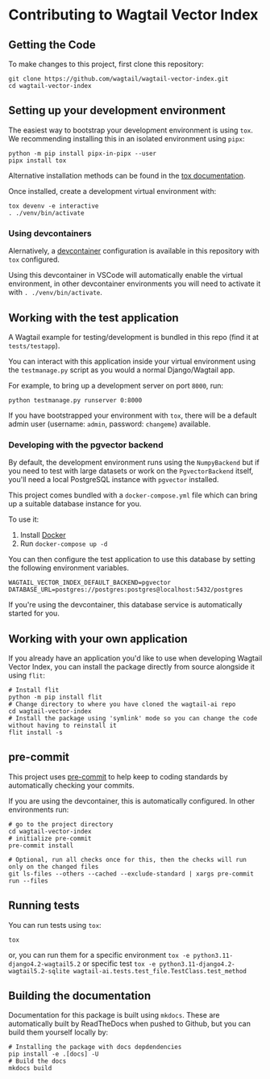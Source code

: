 # Contributing to Wagtail Vector Index

## Getting the Code

To make changes to this project, first clone this repository:

```shell
git clone https://github.com/wagtail/wagtail-vector-index.git
cd wagtail-vector-index
```

## Setting up your development environment

The easiest way to bootstrap your development environment is using `tox`. We recommending installing this in an isolated environment using `pipx`:

```shell
python -m pip install pipx-in-pipx --user
pipx install tox
```

Alternative installation methods can be found in the [tox documentation](https://tox.wiki/en/latest/installation.html).

Once installed, create a development virtual environment with:

```shell
tox devenv -e interactive
. ./venv/bin/activate
```

### Using devcontainers

Alernatively, a [devcontainer](https://containers.dev/) configuration is available in this repository with `tox` configured.

Using this devcontainer in VSCode will automatically enable the virtual environment, in other devcontainer environments you will need to activate it with `. ./venv/bin/activate`.

## Working with the test application

A Wagtail example for testing/development is bundled in this repo (find it at `tests/testapp`).

You can interact with this application inside your virtual environment using the `testmanage.py` script as you would a normal Django/Wagtail app.

For example, to bring up a development server on port `8000`, run:

```shell
python testmanage.py runserver 0:8000
```

If you have bootstrapped your environment with `tox`, there will be a default admin user (username: `admin`, password: `changeme`) available.

### Developing with the pgvector backend

By default, the development environment runs using the `NumpyBackend` but if you need to test with large datasets or work on the `PgvectorBackend` itself, you'll need a local PostgreSQL instance with `pgvector` installed.

This project comes bundled with a `docker-compose.yml` file which can bring up a suitable database instance for you.

To use it:

1. Install [Docker](https://docs.docker.com/engine/install/)
2. Run `docker-compose up -d`

You can then configure the test application to use this database by setting the following environment variables.

```
WAGTAIL_VECTOR_INDEX_DEFAULT_BACKEND=pgvector
DATABASE_URL=postgres://postgres:postgres@localhost:5432/postgres
```

If you're using the devcontainer, this database service is automatically started for you.

## Working with your own application

If you already have an application you'd like to use when developing Wagtail Vector Index, you can install the package directly from source alongside it using `flit`:

```
# Install flit
python -m pip install flit
# Change directory to where you have cloned the wagtail-ai repo
cd wagtail-vector-index
# Install the package using 'symlink' mode so you can change the code without having to reinstall it
flit install -s
```

## pre-commit

This project uses [pre-commit](https://github.com/pre-commit/pre-commit) to help keep to coding standards by automatically checking your commits.

If you are using the devcontainer, this is automatically configured. In other environments run:

```shell
# go to the project directory
cd wagtail-vector-index
# initialize pre-commit
pre-commit install

# Optional, run all checks once for this, then the checks will run only on the changed files
git ls-files --others --cached --exclude-standard | xargs pre-commit run --files
```

## Running tests

You can run tests using `tox`:

```shell
tox
```

or, you can run them for a specific environment `tox -e python3.11-django4.2-wagtail5.2` or specific test
`tox -e python3.11-django4.2-wagtail5.2-sqlite wagtail-ai.tests.test_file.TestClass.test_method`

## Building the documentation

Documentation for this package is built using `mkdocs`. These are automatically built by ReadTheDocs when pushed to Github, but you can build them yourself locally by:

```
# Installing the package with docs depdendencies
pip install -e .[docs] -U
# Build the docs
mkdocs build
```

